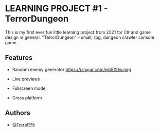
# LEARNING PROJECT #1 - TerrorDungeon

This is my first ever fun little learning project from 2021 for C# and game design in general.
"TerrorDungeon" - small, rpg, dungeon crawler console game.

## Features

- Random enemy generator 
https://i.imgur.com/iyb5X0w.png

- Live previews
- Fullscreen mode
- Cross platform


## Authors

- [@TerroR75](https://github.com/TerroR75)

